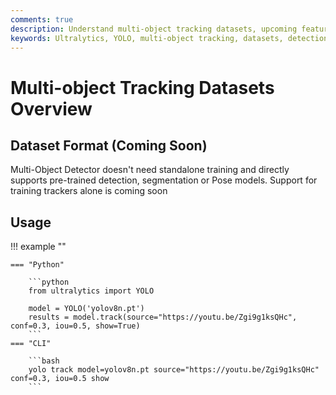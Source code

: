 ```yaml
---
comments: true
description: Understand multi-object tracking datasets, upcoming features and how to use them with YOLO in Python and CLI. Dive in now!.
keywords: Ultralytics, YOLO, multi-object tracking, datasets, detection, segmentation, pose models, Python, CLI
---
```


# Multi-object Tracking Datasets Overview

## Dataset Format (Coming Soon)

Multi-Object Detector doesn't need standalone training and directly supports pre-trained detection, segmentation or Pose models.
Support for training trackers alone is coming soon

## Usage

!!! example ""

    === "Python"

        ```python
        from ultralytics import YOLO

        model = YOLO('yolov8n.pt')
        results = model.track(source="https://youtu.be/Zgi9g1ksQHc", conf=0.3, iou=0.5, show=True)
        ```
    === "CLI"

        ```bash
        yolo track model=yolov8n.pt source="https://youtu.be/Zgi9g1ksQHc" conf=0.3, iou=0.5 show
        ```
